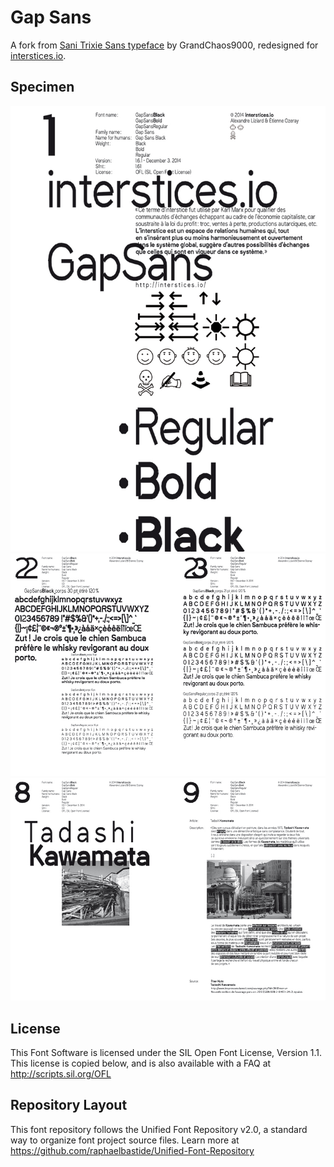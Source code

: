 # Gap Sans

A fork from [Sani Trixie Sans typeface](http://openfontlibrary.org/en/font/sani-trixie-sans) by GrandChaos9000, redesigned for [interstices.io](http://interstices.io).

## Specimen
![specimen](https://raw.githubusercontent.com/Interstices-/GapSans/master/documentation/specimen/web/Specimen.jpg)
![specimen](https://raw.githubusercontent.com/Interstices-/GapSans/master/documentation/specimen/web/Specimen12.jpg)
![specimen](https://raw.githubusercontent.com/Interstices-/GapSans/master/documentation/specimen/web/Specimen5.jpg)

## License

This Font Software is licensed under the SIL Open Font License, Version 1.1. 
This license is copied below, and is also available with a FAQ at 
http://scripts.sil.org/OFL

## Repository Layout

This font repository follows the Unified Font Repository v2.0, 
a standard way to organize font project source files. Learn more at 
https://github.com/raphaelbastide/Unified-Font-Repository

